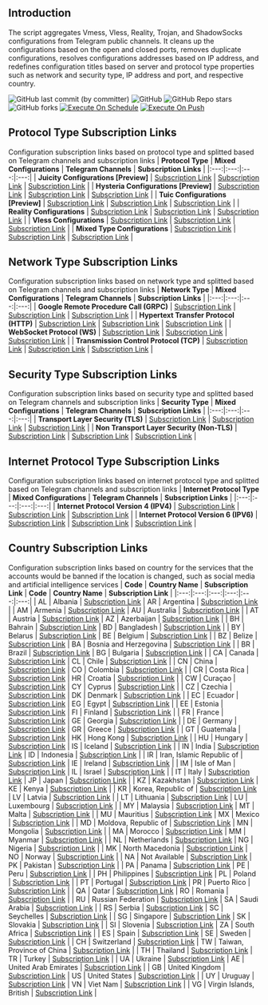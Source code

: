 ## Introduction
The script aggregates Vmess, Vless, Reality, Trojan, and ShadowSocks configurations from Telegram public channels. It cleans up the configurations based on the open and closed ports, removes duplicate configurations, resolves configurations addresses based on IP address, and redefines configuration titles based on server and protocol type properties such as network and security type, IP address and port, and respective country.

![GitHub last commit (by committer)](https://img.shields.io/github/last-commit/yyyr-otz/tele-providers-collector?label=Last%20Commit&color=%2338914b)
![GitHub](https://img.shields.io/github/license/yyyr-otz/tele-providers-collector?label=License&color=yellow)
![GitHub Repo stars](https://img.shields.io/github/stars/yyyr-otz/tele-providers-collector?label=Stars&color=red)
![GitHub forks](https://img.shields.io/github/forks/yyyr-otz/tele-providers-collector?label=Forks&color=blue)
[![Execute On Schedule](https://github.com/yyyr-otz/tele-providers-collector/actions/workflows/schedule.yml/badge.svg)](https://github.com/yyyr-otz/tele-providers-collector/actions/workflows/schedule.yml)
[![Execute On Push](https://github.com/yyyr-otz/tele-providers-collector/actions/workflows/push.yml/badge.svg)](https://github.com/yyyr-otz/tele-providers-collector/actions/workflows/push.yml)

## Protocol Type Subscription Links
Configuration subscription links based on protocol type and splitted based on Telegram channels and subscription links
| **Protocol Type** | **Mixed Configurations** | **Telegram Channels** | **Subscription Links** |
|:---:|:---:|:---:|:---:|
| **Juicity Configurations [Preview]** | [Subscription Link](https://raw.githubusercontent.com/yyyr-otz/tele-providers-collector/vless-tuic-hy2/protocols/juicity) | [Subscription Link](https://raw.githubusercontent.com/yyyr-otz/tele-providers-collector/vless-tuic-hy2/channels/protocols/juicity) | [Subscription Link](https://raw.githubusercontent.com/yyyr-otz/tele-providers-collector/vless-tuic-hy2/subscribe/protocols/juicity) |
| **Hysteria Configurations [Preview]** | [Subscription Link](https://raw.githubusercontent.com/yyyr-otz/tele-providers-collector/vless-tuic-hy2/protocols/hysteria) | [Subscription Link](https://raw.githubusercontent.com/yyyr-otz/tele-providers-collector/vless-tuic-hy2/channels/protocols/hysteria) | [Subscription Link](https://raw.githubusercontent.com/yyyr-otz/tele-providers-collector/vless-tuic-hy2/subscribe/protocols/hysteria) |
| **Tuic Configurations [Preview]** | [Subscription Link](https://raw.githubusercontent.com/yyyr-otz/tele-providers-collector/vless-tuic-hy2/protocols/tuic) | [Subscription Link](https://raw.githubusercontent.com/yyyr-otz/tele-providers-collector/vless-tuic-hy2/channels/protocols/tuic) | [Subscription Link](https://raw.githubusercontent.com/yyyr-otz/tele-providers-collector/vless-tuic-hy2/subscribe/protocols/tuic) |
| **Reality Configurations** | [Subscription Link](https://raw.githubusercontent.com/yyyr-otz/tele-providers-collector/vless-tuic-hy2/protocols/reality) | [Subscription Link](https://raw.githubusercontent.com/yyyr-otz/tele-providers-collector/vless-tuic-hy2/channels/protocols/reality) | [Subscription Link](https://raw.githubusercontent.com/yyyr-otz/tele-providers-collector/vless-tuic-hy2/subscribe/protocols/reality) |
| **Vless Configurations** | [Subscription Link](https://raw.githubusercontent.com/yyyr-otz/tele-providers-collector/vless-tuic-hy2/protocols/vless) | [Subscription Link](https://raw.githubusercontent.com/yyyr-otz/tele-providers-collector/vless-tuic-hy2/channels/protocols/vless) | [Subscription Link](https://raw.githubusercontent.com/yyyr-otz/tele-providers-collector/vless-tuic-hy2/subscribe/protocols/vless) |
| **Mixed Type Configurations** | [Subscription Link](https://raw.githubusercontent.com/yyyr-otz/tele-providers-collector/vless-tuic-hy2/splitted/mixed) | [Subscription Link](https://raw.githubusercontent.com/yyyr-otz/tele-providers-collector/vless-tuic-hy2/splitted/channels) | [Subscription Link](https://raw.githubusercontent.com/yyyr-otz/tele-providers-collector/vless-tuic-hy2/splitted/subscribe) |

## Network Type Subscription Links
Configuration subscription links based on network type and splitted based on Telegram channels and subscription links
| **Network Type** | **Mixed Configurations** | **Telegram Channels** | **Subscription Links** |
|:---:|:---:|:---:|:---:|
| **Google Remote Procedure Call (GRPC)** | [Subscription Link](https://raw.githubusercontent.com/yyyr-otz/tele-providers-collector/vless-tuic-hy2/networks/grpc) | [Subscription Link](https://raw.githubusercontent.com/yyyr-otz/tele-providers-collector/vless-tuic-hy2/channels/networks/grpc) | [Subscription Link](https://raw.githubusercontent.com/yyyr-otz/tele-providers-collector/vless-tuic-hy2/subscribe/networks/grpc) |
| **Hypertext Transfer Protocol (HTTP)** | [Subscription Link](https://raw.githubusercontent.com/yyyr-otz/tele-providers-collector/vless-tuic-hy2/networks/http) | [Subscription Link](https://raw.githubusercontent.com/yyyr-otz/tele-providers-collector/vless-tuic-hy2/channels/networks/http) | [Subscription Link](https://raw.githubusercontent.com/yyyr-otz/tele-providers-collector/vless-tuic-hy2/subscribe/networks/http) |
| **WebSocket Protocol (WS)** | [Subscription Link](https://raw.githubusercontent.com/yyyr-otz/tele-providers-collector/vless-tuic-hy2/networks/ws) | [Subscription Link](https://raw.githubusercontent.com/yyyr-otz/tele-providers-collector/vless-tuic-hy2/channels/networks/ws) | [Subscription Link](https://raw.githubusercontent.com/yyyr-otz/tele-providers-collector/vless-tuic-hy2/subscribe/networks/ws) |
 | **Transmission Control Protocol (TCP)** | [Subscription Link](https://raw.githubusercontent.com/yyyr-otz/tele-providers-collector/vless-tuic-hy2/networks/tcp) | [Subscription Link](https://raw.githubusercontent.com/yyyr-otz/tele-providers-collector/vless-tuic-hy2/channels/networks/tcp) | [Subscription Link](https://raw.githubusercontent.com/yyyr-otz/tele-providers-collector/vless-tuic-hy2/subscribe/networks/tcp) |

## Security Type Subscription Links
Configuration subscription links based on security type and splitted based on Telegram channels and subscription links
| **Security Type** | **Mixed Configurations** | **Telegram Channels** | **Subscription Links** |
|:---:|:---:|:---:|:---:|
| **Transport Layer Security (TLS)** | [Subscription Link](https://raw.githubusercontent.com/yyyr-otz/tele-providers-collector/vless-tuic-hy2/security/tls) | [Subscription Link](https://raw.githubusercontent.com/yyyr-otz/tele-providers-collector/vless-tuic-hy2/channels/security/tls) | [Subscription Link](https://raw.githubusercontent.com/yyyr-otz/tele-providers-collector/vless-tuic-hy2/subscribe/security/tls) |
| **Non Transport Layer Security (Non-TLS)** | [Subscription Link](https://raw.githubusercontent.com/yyyr-otz/tele-providers-collector/vless-tuic-hy2/security/non-tls) | [Subscription Link](https://raw.githubusercontent.com/yyyr-otz/tele-providers-collector/vless-tuic-hy2/channels/security/non-tls) | [Subscription Link](https://raw.githubusercontent.com/yyyr-otz/tele-providers-collector/vless-tuic-hy2/subscribe/security/non-tls) |

## Internet Protocol Type Subscription Links
Configuration subscription links based on internet protocol type and splitted based on Telegram channels and subscription links
| **Internet Protocol Type** | **Mixed Configurations** | **Telegram Channels** | **Subscription Links** |
|:---:|:---:|:---:|:---:|
| **Internet Protocol Version 4 (IPV4)** | [Subscription Link](https://raw.githubusercontent.com/yyyr-otz/tele-providers-collector/vless-tuic-hy2/layers/ipv4) | [Subscription Link](https://raw.githubusercontent.com/yyyr-otz/tele-providers-collector/vless-tuic-hy2/channels/layers/ipv4) | [Subscription Link](https://raw.githubusercontent.com/yyyr-otz/tele-providers-collector/vless-tuic-hy2/subscribe/layers/ipv4) |
| **Internet Protocol Version 6 (IPV6)** | [Subscription Link](https://raw.githubusercontent.com/yyyr-otz/tele-providers-collector/vless-tuic-hy2/layers/ipv6) | [Subscription Link](https://raw.githubusercontent.com/yyyr-otz/tele-providers-collector/vless-tuic-hy2/channels/layers/ipv6) | [Subscription Link](https://raw.githubusercontent.com/yyyr-otz/tele-providers-collector/vless-tuic-hy2/subscribe/layers/ipv6) |

## Country Subscription Links
Configuration subscription links based on country for the services that the accounts would be banned  if the location is changed, such as social media and artificial intelligence services
| **Code** | **Country Name** | **Subscription Link** | **Code** | **Country Name** | **Subscription Link** |
|:---:|:---:|:---:|:---:|:---:|:---:|
| AL | Albania | [Subscription Link](https://raw.githubusercontent.com/soroushmirzaei/telegram-configs-collector/vless-tuic-hy2/countries/al/mixed) | AR | Argentina | [Subscription Link](https://raw.githubusercontent.com/soroushmirzaei/telegram-configs-collector/vless-tuic-hy2/countries/ar/mixed) |
| AM | Armenia | [Subscription Link](https://raw.githubusercontent.com/soroushmirzaei/telegram-configs-collector/vless-tuic-hy2/countries/am/mixed) | AU | Australia | [Subscription Link](https://raw.githubusercontent.com/soroushmirzaei/telegram-configs-collector/vless-tuic-hy2/countries/au/mixed) |
| AT | Austria | [Subscription Link](https://raw.githubusercontent.com/soroushmirzaei/telegram-configs-collector/vless-tuic-hy2/countries/at/mixed) | AZ | Azerbaijan | [Subscription Link](https://raw.githubusercontent.com/soroushmirzaei/telegram-configs-collector/vless-tuic-hy2/countries/az/mixed) |
| BH | Bahrain | [Subscription Link](https://raw.githubusercontent.com/soroushmirzaei/telegram-configs-collector/vless-tuic-hy2/countries/bh/mixed) | BD | Bangladesh | [Subscription Link](https://raw.githubusercontent.com/soroushmirzaei/telegram-configs-collector/vless-tuic-hy2/countries/bd/mixed) |
| BY | Belarus | [Subscription Link](https://raw.githubusercontent.com/soroushmirzaei/telegram-configs-collector/vless-tuic-hy2/countries/by/mixed) | BE | Belgium | [Subscription Link](https://raw.githubusercontent.com/soroushmirzaei/telegram-configs-collector/vless-tuic-hy2/countries/be/mixed) |
| BZ | Belize | [Subscription Link](https://raw.githubusercontent.com/soroushmirzaei/telegram-configs-collector/vless-tuic-hy2/countries/bz/mixed) | BA | Bosnia and Herzegovina | [Subscription Link](https://raw.githubusercontent.com/soroushmirzaei/telegram-configs-collector/vless-tuic-hy2/countries/ba/mixed) |
| BR | Brazil | [Subscription Link](https://raw.githubusercontent.com/soroushmirzaei/telegram-configs-collector/vless-tuic-hy2/countries/br/mixed) | BG | Bulgaria | [Subscription Link](https://raw.githubusercontent.com/soroushmirzaei/telegram-configs-collector/vless-tuic-hy2/countries/bg/mixed) |
| CA | Canada | [Subscription Link](https://raw.githubusercontent.com/soroushmirzaei/telegram-configs-collector/vless-tuic-hy2/countries/ca/mixed) | CL | Chile | [Subscription Link](https://raw.githubusercontent.com/soroushmirzaei/telegram-configs-collector/vless-tuic-hy2/countries/cl/mixed) |
| CN | China | [Subscription Link](https://raw.githubusercontent.com/soroushmirzaei/telegram-configs-collector/vless-tuic-hy2/countries/cn/mixed) | CO | Colombia | [Subscription Link](https://raw.githubusercontent.com/soroushmirzaei/telegram-configs-collector/vless-tuic-hy2/countries/co/mixed) |
| CR | Costa Rica | [Subscription Link](https://raw.githubusercontent.com/soroushmirzaei/telegram-configs-collector/vless-tuic-hy2/countries/cr/mixed) | HR | Croatia | [Subscription Link](https://raw.githubusercontent.com/soroushmirzaei/telegram-configs-collector/vless-tuic-hy2/countries/hr/mixed) |
| CW | Curaçao | [Subscription Link](https://raw.githubusercontent.com/soroushmirzaei/telegram-configs-collector/vless-tuic-hy2/countries/cw/mixed) | CY | Cyprus | [Subscription Link](https://raw.githubusercontent.com/soroushmirzaei/telegram-configs-collector/vless-tuic-hy2/countries/cy/mixed) |
| CZ | Czechia | [Subscription Link](https://raw.githubusercontent.com/soroushmirzaei/telegram-configs-collector/vless-tuic-hy2/countries/cz/mixed) | DK | Denmark | [Subscription Link](https://raw.githubusercontent.com/soroushmirzaei/telegram-configs-collector/vless-tuic-hy2/countries/dk/mixed) |
| EC | Ecuador | [Subscription Link](https://raw.githubusercontent.com/soroushmirzaei/telegram-configs-collector/vless-tuic-hy2/countries/ec/mixed) | EG | Egypt | [Subscription Link](https://raw.githubusercontent.com/soroushmirzaei/telegram-configs-collector/vless-tuic-hy2/countries/eg/mixed) |
| EE | Estonia | [Subscription Link](https://raw.githubusercontent.com/soroushmirzaei/telegram-configs-collector/vless-tuic-hy2/countries/ee/mixed) | FI | Finland | [Subscription Link](https://raw.githubusercontent.com/soroushmirzaei/telegram-configs-collector/vless-tuic-hy2/countries/fi/mixed) |
| FR | France | [Subscription Link](https://raw.githubusercontent.com/soroushmirzaei/telegram-configs-collector/vless-tuic-hy2/countries/fr/mixed) | GE | Georgia | [Subscription Link](https://raw.githubusercontent.com/soroushmirzaei/telegram-configs-collector/vless-tuic-hy2/countries/ge/mixed) |
| DE | Germany | [Subscription Link](https://raw.githubusercontent.com/soroushmirzaei/telegram-configs-collector/vless-tuic-hy2/countries/de/mixed) | GR | Greece | [Subscription Link](https://raw.githubusercontent.com/soroushmirzaei/telegram-configs-collector/vless-tuic-hy2/countries/gr/mixed) |
| GT | Guatemala | [Subscription Link](https://raw.githubusercontent.com/soroushmirzaei/telegram-configs-collector/vless-tuic-hy2/countries/gt/mixed) | HK | Hong Kong | [Subscription Link](https://raw.githubusercontent.com/soroushmirzaei/telegram-configs-collector/vless-tuic-hy2/countries/hk/mixed) |
| HU | Hungary | [Subscription Link](https://raw.githubusercontent.com/soroushmirzaei/telegram-configs-collector/vless-tuic-hy2/countries/hu/mixed) | IS | Iceland | [Subscription Link](https://raw.githubusercontent.com/soroushmirzaei/telegram-configs-collector/vless-tuic-hy2/countries/is/mixed) |
| IN | India | [Subscription Link](https://raw.githubusercontent.com/soroushmirzaei/telegram-configs-collector/vless-tuic-hy2/countries/in/mixed) | ID | Indonesia | [Subscription Link](https://raw.githubusercontent.com/soroushmirzaei/telegram-configs-collector/vless-tuic-hy2/countries/id/mixed) |
| IR | Iran, Islamic Republic of | [Subscription Link](https://raw.githubusercontent.com/soroushmirzaei/telegram-configs-collector/vless-tuic-hy2/countries/ir/mixed) | IE | Ireland | [Subscription Link](https://raw.githubusercontent.com/soroushmirzaei/telegram-configs-collector/vless-tuic-hy2/countries/ie/mixed) |
| IM | Isle of Man | [Subscription Link](https://raw.githubusercontent.com/soroushmirzaei/telegram-configs-collector/vless-tuic-hy2/countries/im/mixed) | IL | Israel | [Subscription Link](https://raw.githubusercontent.com/soroushmirzaei/telegram-configs-collector/vless-tuic-hy2/countries/il/mixed) |
| IT | Italy | [Subscription Link](https://raw.githubusercontent.com/soroushmirzaei/telegram-configs-collector/vless-tuic-hy2/countries/it/mixed) | JP | Japan | [Subscription Link](https://raw.githubusercontent.com/soroushmirzaei/telegram-configs-collector/vless-tuic-hy2/countries/jp/mixed) |
| KZ | Kazakhstan | [Subscription Link](https://raw.githubusercontent.com/soroushmirzaei/telegram-configs-collector/vless-tuic-hy2/countries/kz/mixed) | KE | Kenya | [Subscription Link](https://raw.githubusercontent.com/soroushmirzaei/telegram-configs-collector/vless-tuic-hy2/countries/ke/mixed) |
| KR | Korea, Republic of | [Subscription Link](https://raw.githubusercontent.com/soroushmirzaei/telegram-configs-collector/vless-tuic-hy2/countries/kr/mixed) | LV | Latvia | [Subscription Link](https://raw.githubusercontent.com/soroushmirzaei/telegram-configs-collector/vless-tuic-hy2/countries/lv/mixed) |
| LT | Lithuania | [Subscription Link](https://raw.githubusercontent.com/soroushmirzaei/telegram-configs-collector/vless-tuic-hy2/countries/lt/mixed) | LU | Luxembourg | [Subscription Link](https://raw.githubusercontent.com/soroushmirzaei/telegram-configs-collector/vless-tuic-hy2/countries/lu/mixed) |
| MY | Malaysia | [Subscription Link](https://raw.githubusercontent.com/soroushmirzaei/telegram-configs-collector/vless-tuic-hy2/countries/my/mixed) | MT | Malta | [Subscription Link](https://raw.githubusercontent.com/soroushmirzaei/telegram-configs-collector/vless-tuic-hy2/countries/mt/mixed) |
| MU | Mauritius | [Subscription Link](https://raw.githubusercontent.com/soroushmirzaei/telegram-configs-collector/vless-tuic-hy2/countries/mu/mixed) | MX | Mexico | [Subscription Link](https://raw.githubusercontent.com/soroushmirzaei/telegram-configs-collector/vless-tuic-hy2/countries/mx/mixed) |
| MD | Moldova, Republic of | [Subscription Link](https://raw.githubusercontent.com/soroushmirzaei/telegram-configs-collector/vless-tuic-hy2/countries/md/mixed) | MN | Mongolia | [Subscription Link](https://raw.githubusercontent.com/soroushmirzaei/telegram-configs-collector/vless-tuic-hy2/countries/mn/mixed) |
| MA | Morocco | [Subscription Link](https://raw.githubusercontent.com/soroushmirzaei/telegram-configs-collector/vless-tuic-hy2/countries/ma/mixed) | MM | Myanmar | [Subscription Link](https://raw.githubusercontent.com/soroushmirzaei/telegram-configs-collector/vless-tuic-hy2/countries/mm/mixed) |
| NL | Netherlands | [Subscription Link](https://raw.githubusercontent.com/soroushmirzaei/telegram-configs-collector/vless-tuic-hy2/countries/nl/mixed) | NG | Nigeria | [Subscription Link](https://raw.githubusercontent.com/soroushmirzaei/telegram-configs-collector/vless-tuic-hy2/countries/ng/mixed) |
| MK | North Macedonia | [Subscription Link](https://raw.githubusercontent.com/soroushmirzaei/telegram-configs-collector/vless-tuic-hy2/countries/mk/mixed) | NO | Norway | [Subscription Link](https://raw.githubusercontent.com/soroushmirzaei/telegram-configs-collector/vless-tuic-hy2/countries/no/mixed) |
| NA | Not Available | [Subscription Link](https://raw.githubusercontent.com/soroushmirzaei/telegram-configs-collector/vless-tuic-hy2/countries/na/mixed) | PK | Pakistan | [Subscription Link](https://raw.githubusercontent.com/soroushmirzaei/telegram-configs-collector/vless-tuic-hy2/countries/pk/mixed) |
| PA | Panama | [Subscription Link](https://raw.githubusercontent.com/soroushmirzaei/telegram-configs-collector/vless-tuic-hy2/countries/pa/mixed) | PE | Peru | [Subscription Link](https://raw.githubusercontent.com/soroushmirzaei/telegram-configs-collector/vless-tuic-hy2/countries/pe/mixed) |
| PH | Philippines | [Subscription Link](https://raw.githubusercontent.com/soroushmirzaei/telegram-configs-collector/vless-tuic-hy2/countries/ph/mixed) | PL | Poland | [Subscription Link](https://raw.githubusercontent.com/soroushmirzaei/telegram-configs-collector/vless-tuic-hy2/countries/pl/mixed) |
| PT | Portugal | [Subscription Link](https://raw.githubusercontent.com/soroushmirzaei/telegram-configs-collector/vless-tuic-hy2/countries/pt/mixed) | PR | Puerto Rico | [Subscription Link](https://raw.githubusercontent.com/soroushmirzaei/telegram-configs-collector/vless-tuic-hy2/countries/pr/mixed) |
| QA | Qatar | [Subscription Link](https://raw.githubusercontent.com/soroushmirzaei/telegram-configs-collector/vless-tuic-hy2/countries/qa/mixed) | RO | Romania | [Subscription Link](https://raw.githubusercontent.com/soroushmirzaei/telegram-configs-collector/vless-tuic-hy2/countries/ro/mixed) |
| RU | Russian Federation | [Subscription Link](https://raw.githubusercontent.com/soroushmirzaei/telegram-configs-collector/vless-tuic-hy2/countries/ru/mixed) | SA | Saudi Arabia | [Subscription Link](https://raw.githubusercontent.com/soroushmirzaei/telegram-configs-collector/vless-tuic-hy2/countries/sa/mixed) |
| RS | Serbia | [Subscription Link](https://raw.githubusercontent.com/soroushmirzaei/telegram-configs-collector/vless-tuic-hy2/countries/rs/mixed) | SC | Seychelles | [Subscription Link](https://raw.githubusercontent.com/soroushmirzaei/telegram-configs-collector/vless-tuic-hy2/countries/sc/mixed) |
| SG | Singapore | [Subscription Link](https://raw.githubusercontent.com/soroushmirzaei/telegram-configs-collector/vless-tuic-hy2/countries/sg/mixed) | SK | Slovakia | [Subscription Link](https://raw.githubusercontent.com/soroushmirzaei/telegram-configs-collector/vless-tuic-hy2/countries/sk/mixed) |
| SI | Slovenia | [Subscription Link](https://raw.githubusercontent.com/soroushmirzaei/telegram-configs-collector/vless-tuic-hy2/countries/si/mixed) | ZA | South Africa | [Subscription Link](https://raw.githubusercontent.com/soroushmirzaei/telegram-configs-collector/vless-tuic-hy2/countries/za/mixed) |
| ES | Spain | [Subscription Link](https://raw.githubusercontent.com/soroushmirzaei/telegram-configs-collector/vless-tuic-hy2/countries/es/mixed) | SE | Sweden | [Subscription Link](https://raw.githubusercontent.com/soroushmirzaei/telegram-configs-collector/vless-tuic-hy2/countries/se/mixed) |
| CH | Switzerland | [Subscription Link](https://raw.githubusercontent.com/soroushmirzaei/telegram-configs-collector/vless-tuic-hy2/countries/ch/mixed) | TW | Taiwan, Province of China | [Subscription Link](https://raw.githubusercontent.com/soroushmirzaei/telegram-configs-collector/vless-tuic-hy2/countries/tw/mixed) |
| TH | Thailand | [Subscription Link](https://raw.githubusercontent.com/soroushmirzaei/telegram-configs-collector/vless-tuic-hy2/countries/th/mixed) | TR | Turkey | [Subscription Link](https://raw.githubusercontent.com/soroushmirzaei/telegram-configs-collector/vless-tuic-hy2/countries/tr/mixed) |
| UA | Ukraine | [Subscription Link](https://raw.githubusercontent.com/soroushmirzaei/telegram-configs-collector/vless-tuic-hy2/countries/ua/mixed) | AE | United Arab Emirates | [Subscription Link](https://raw.githubusercontent.com/soroushmirzaei/telegram-configs-collector/vless-tuic-hy2/countries/ae/mixed) |
| GB | United Kingdom | [Subscription Link](https://raw.githubusercontent.com/soroushmirzaei/telegram-configs-collector/vless-tuic-hy2/countries/gb/mixed) | US | United States | [Subscription Link](https://raw.githubusercontent.com/soroushmirzaei/telegram-configs-collector/vless-tuic-hy2/countries/us/mixed) |
| UY | Uruguay | [Subscription Link](https://raw.githubusercontent.com/soroushmirzaei/telegram-configs-collector/vless-tuic-hy2/countries/uy/mixed) | VN | Viet Nam | [Subscription Link](https://raw.githubusercontent.com/soroushmirzaei/telegram-configs-collector/vless-tuic-hy2/countries/vn/mixed) |
| VG | Virgin Islands, British | [Subscription Link](https://raw.githubusercontent.com/soroushmirzaei/telegram-configs-collector/vless-tuic-hy2/countries/vg/mixed) |